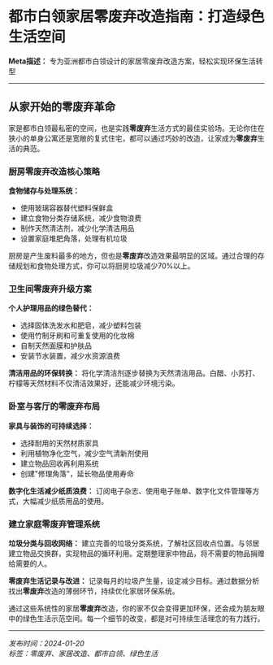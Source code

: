 # 都市白领家居零废弃改造指南：打造绿色生活空间

**Meta描述：** 专为亚洲都市白领设计的家居零废弃改造方案，轻松实现环保生活转型

---

## 从家开始的零废弃革命

家是都市白领最私密的空间，也是实践**零废弃**生活方式的最佳实验场。无论你住在狭小的单身公寓还是宽敞的复式住宅，都可以通过巧妙的改造，让家成为**零废弃**生活的典范。

### 厨房零废弃改造核心策略

**食物储存与处理系统：**
- 使用玻璃容器替代塑料保鲜盒
- 建立食物分类存储系统，减少食物浪费
- 制作天然清洁剂，减少化学清洁用品
- 设置家庭堆肥角落，处理有机垃圾

厨房是产生废料最多的地方，但也是**零废弃**改造效果最明显的区域。通过合理的存储规划和食物处理方式，你可以将厨房垃圾减少70%以上。

### 卫生间零废弃升级方案

**个人护理用品的绿色替代：**
- 选择固体洗发水和肥皂，减少塑料包装
- 使用竹制牙刷和可重复使用的化妆棉
- 自制天然面膜和护肤品
- 安装节水装置，减少水资源浪费

**清洁用品的环保转换：**
将化学清洁剂逐步替换为天然清洁用品。白醋、小苏打、柠檬等天然材料不仅清洁效果好，还能减少环境污染。

### 卧室与客厅的零废弃布局

**家具与装饰的可持续选择：**
- 选择耐用的天然材质家具
- 利用植物净化空气，减少空气清新剂使用
- 建立物品回收再利用系统
- 创建"修理角落"，延长物品使用寿命

**数字化生活减少纸质浪费：**
订阅电子杂志、使用电子账单、数字化文件管理等方式，大幅减少纸质用品的使用。

### 建立家庭零废弃管理系统

**垃圾分类与回收网络：**
建立完善的垃圾分类系统，了解社区回收点位置。与邻居建立物品交换群，实现物品的循环利用。定期整理家中物品，将不需要的物品捐赠给需要的人。

**零废弃生活记录与改进：**
记录每月的垃圾产生量，设定减少目标。通过数据分析找出**零废弃**改造的薄弱环节，持续优化家居环保系统。

通过这些系统性的家居**零废弃**改造，你的家不仅会变得更加环保，还会成为朋友眼中的绿色生活示范空间。每一个细节的改变，都是对可持续生活理念的有力践行。

---

*发布时间：2024-01-20*  
*标签：零废弃、家居改造、都市白领、绿色生活* 